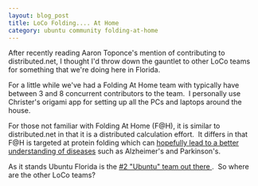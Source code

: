 ```yaml
--- 
layout: blog_post
title: LoCo Folding.... At Home
category: ubuntu community folding-at-home
---
```

After recently reading Aaron Toponce's mention of contributing to distributed.net, I thought I'd throw down the gauntlet to other LoCo teams for something that we're doing here in Florida.

For a little while we've had a Folding At Home team with typically have between 3 and 8 concurrent contributors to the team.  I personally use Christer's origami app for setting up all the PCs and laptops around the house.

For those not familiar with Folding At Home (F@H), it is similar to distributed.net in that it is a distributed calculation effort.  It differs in that F@H is targeted at protein folding which can <a href="http://folding.stanford.edu">hopefully lead to a better understanding of diseases</a> such as Alzheimer's and Parkinson's.

As it stands Ubuntu Florida is the <a href="http://kakaostats.com/index.php?col=3&amp;search=ubuntu">#2 "Ubuntu" team out there </a>.  So where are the other LoCo teams?
